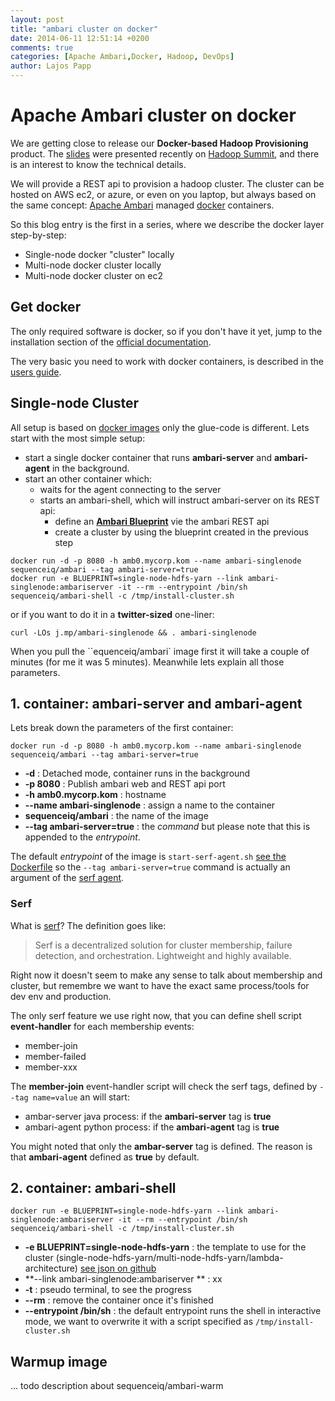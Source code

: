 ```yaml
---
layout: post
title: "ambari cluster on docker"
date: 2014-06-11 12:51:14 +0200
comments: true
categories: [Apache Ambari,Docker, Hadoop, DevOps]
author: Lajos Papp
---
```


# Apache Ambari cluster on docker

We are getting close to release our **Docker-based Hadoop Provisioning** product.
The [slides](http://www.slideshare.net/JanosMatyas/docker-based-hadoop-provisioning)
were presented recently on [Hadoop Summit](http://hadoopsummit.org/san-jose/), and
there is an interest to know the technical details.

We will provide a REST api to provision a hadoop cluster. The cluster can be hosted
on AWS ec2, or azure, or even on you laptop, but always based on the same concept:
[Apache Ambari](http://ambari.apache.org/) managed [docker](http://www.docker.com/)
containers.

So this blog entry is the first in a series, where we describe the docker layer
step-by-step:

- Single-node docker "cluster" locally
- Multi-node docker cluster locally
- Multi-node docker cluster on ec2

## Get docker

The only required software is docker, so if you don't have it yet, jump to the
installation section of the [official documentation](https://docs.docker.com/installation/).

The very basic you need to work with docker containers, is described in the
[users guide](https://docs.docker.com/userguide/dockerizing/).

## Single-node Cluster

All setup is based on [docker images](https://hub.docker.com/u/sequenceiq/) only
the glue-code is different. Lets start with the most simple setup:

 - start a single docker container that runs **ambari-server** and **ambari-agent** in the background.
 - start an other container which:
   - waits for the agent connecting to the server
   - starts an ambari-shell, which will instruct ambari-server on its REST api:
     - define an **[Ambari Blueprint](https://cwiki.apache.org/confluence/display/AMBARI/Blueprints)** vie the ambari REST api
     - create a cluster by using the blueprint created in the previous step

```
docker run -d -p 8080 -h amb0.mycorp.kom --name ambari-singlenode sequenceiq/ambari --tag ambari-server=true
docker run -e BLUEPRINT=single-node-hdfs-yarn --link ambari-singlenode:ambariserver -it --rm --entrypoint /bin/sh sequenceiq/ambari-shell -c /tmp/install-cluster.sh
```

or if you want to do it in a **twitter-sized** one-liner:

```
curl -LOs j.mp/ambari-singlenode && . ambari-singlenode
```

<!-- more -->

When you pull the ``equenceiq/ambari` image first it will take a couple of minutes (for me it was 5 minutes).
Meanwhile lets explain all those parameters.

## 1. container: ambari-server and ambari-agent

Lets break down the parameters of the first container:
```
docker run -d -p 8080 -h amb0.mycorp.kom --name ambari-singlenode sequenceiq/ambari --tag ambari-server=true
```

- **-d** : Detached mode, container runs in the background
- **-p 8080** : Publish ambari web and REST api port
- **-h amb0.mycorp.kom** : hostname
- **--name ambari-singlenode** : assign a name to the container
- **sequenceiq/ambari** : the name of the image
- **--tag ambari-server=true** : the *command* but please note that this is appended to the *entrypoint*.

The default *entrypoint* of the image is `start-serf-agent.sh`
[see the Dockerfile](https://github.com/sequenceiq/docker-ambari/blob/master/ambari-server/Dockerfile#L24)
so the `--tag ambari-server=true` command is actually an argument of the [serf agent](http://www.serfdom.io/).

### Serf
What is [serf](http://www.serfdom.io/)? The definition goes like:

> Serf is a decentralized solution for cluster membership, failure detection, and orchestration. Lightweight and highly available.

Right now it doesn't seem to make any sense to talk about membership and cluster, but remembre we want to
have the exact same process/tools for dev env and production.

The only serf feature we use right now, that you can define shell script **event-handler** for
each membership events:

- member-join
- member-failed
- member-xxx

The **member-join** event-handler script will check the serf tags, defined by `--tag name=value`
an will start:
 - ambar-server java process: if the **ambari-server** tag is **true**
 - ambari-agent python process: if the **ambari-agent** tag is **true**

You might noted that only the **ambar-server** tag is defined. The reason is that
 **ambari-agent** defined as **true** by default.

## 2. container: ambari-shell

```
docker run -e BLUEPRINT=single-node-hdfs-yarn --link ambari-singlenode:ambariserver -it --rm --entrypoint /bin/sh sequenceiq/ambari-shell -c /tmp/install-cluster.sh
```

- **-e BLUEPRINT=single-node-hdfs-yarn** : the template to use for the cluster (single-node-hdfs-yarn/multi-node-hdfs-yarn/lambda-architecture) [see json on github](https://github.com/sequenceiq/ambari-rest-client/tree/master/src/main/resources/blueprints)
- **--link ambari-singlenode:ambariserver ** : xx
- **-t** : pseudo terminal, to see the progress
- **--rm** : remove the container once it's finished
- **--entrypoint /bin/sh** : the default entrypoint runs the shell in interactive mode, we want to overwrite it with a script specified as `/tmp/install-cluster.sh`

## Warmup image

... todo description about sequenceiq/ambari-warm
